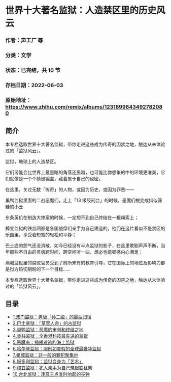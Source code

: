 # 世界十大著名监狱：人造禁区里的历史风云

### 作者：声工厂 等

### 分类：文学

### 状态：已完结，共 10 节

### 存档日期：2022-06-03

### 原始地址：https://www.zhihu.com/remix/albums/1231899643492782080


## 简介
本专栏选取世界十大著名监狱，带你走进这些成为传奇的囚禁之地，触达从未体验过的「监狱风云」。


监狱，地球上的人造禁区。


它们可能会比世界上最黑暗的角落还黑暗，也可能比你想象的中的环境更唯美，它们就像是一个个猜谜锦盒，藏着属于自己的秘密。


在这里，关过无数「传奇」的人物，或因为历史，或因为罪恶——


巢鸭监狱里面的二战恶魔们，走上「13 级绞刑台」的时候，恶魔们蜕变成抖似筛糠的小丑


东条英机在制造大惨案的时候，一定想不到自己终结在一根绳索上；


樟宜监狱的铁丝网都是各国战俘们亲手为自己建造的，他们在这片看似不是禁区的乐园里，享受着短暂的轻松和平静；


巴士底的怨气还没消散，如今已经没有半点监狱的影子，在这里歌剧声声不断，当年那些不自由的灵魂跨时间、跨空间听一曲，想必也能顿感内心满足；


燕城监狱里的腐败官员受到了前所未有的教育引导，它在国际上的地位及影响力都是狱方热切期盼的下一个目标……


本专栏选取世界十大著名监狱，带你走进这些成为传奇的囚禁之地，触达从未体验过的「监狱风云」。




## 目录
- [1.澳门监狱：男版「孙二娘」的最后归宿](1.澳门监狱：男版「孙二娘」的最后归宿.md)
- [2.巴士底狱：「草菅人命」的古监狱](2.巴士底狱：「草菅人命」的古监狱.md)
- [3.巢鸭监狱：恶魔的审判和终结之地](3.巢鸭监狱：恶魔的审判和终结之地.md)
- [4.赤柱监狱：全香港科技最先进的监狱](4.赤柱监狱：全香港科技最先进的监狱.md)
- [5.恶魔岛：插翅难逃的海上监狱](5.恶魔岛：插翅难逃的海上监狱.md)
- [6.哈尔登监狱：服刑如度假的全球最奢华监狱](6.哈尔登监狱：服刑如度假的全球最奢华监狱.md)
- [7.秦城监狱：非一般的罪犯聚集地](7.秦城监狱：非一般的罪犯聚集地.md)
- [8.域多利监狱：监狱变身为「艺术」](8.域多利监狱：监狱变身为「艺术」.md)
- [9.樟宜监狱：犯人亲手为自己筑起铁丝网](9.樟宜监狱：犯人亲手为自己筑起铁丝网.md)
- [10.台北监狱：凌晨三点准时响起的丧钟](10.台北监狱：凌晨三点准时响起的丧钟.md)